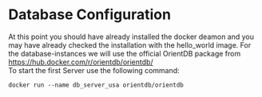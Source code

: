# Database Configuration

At this point you should have already installed the docker deamon and you may have already checked the installation with the hello_world image.
For the database-instances we will use the official OrientDB package from 
https://hub.docker.com/r/orientdb/orientdb/  
To start the first Server use the following command:

```
docker run --name db_server_usa orientdb/orientdb 
```






